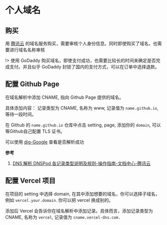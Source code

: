 # 个人域名


## 购买


用 [腾讯云](https://cloud.tencent.com/search/%E5%9F%9F%E5%90%8D/1_1)  的域名服务购买，需要审核个人身份信息。同时即使购买了域名，也需要进行域名名称审核

!> 使用 GoDaddy 购买域名，即使支付成功，也需要比较长的时间来确定是否完成支付。并且似乎 GoDaddy 封锁了国内的支付方式，可以在订单中选择退款。

## 配置 Github Page

在域名解析中添加 CNAME, 指向 Github Page 提供的域名。

具体添加内容： 记录类型为 CNAME, 名称为 www, 记录值为 `name.github.io`, 等待一段时间。

在 Github 的 `name.github.io` 仓库中点击 setting, page, 添加你的 `domain`, 可以等Github自己配置 TLS 证书。

可以使用 [dig-Google](https://toolbox.googleapps.com/apps/dig/) 查看是否解析成功


**参考**
1. [DNS 解析 DNSPod 各记录类型说明及规则-操作指南-文档中心-腾讯云](https://cloud.tencent.com/document/product/302/38661)

## 配置 Vercel 项目

在项目的 setting 中选择 domain, 在其中添加想要的域名，你可以选择子域名，例如 `vercel.your.domain`. 你可以把 vercel 换成别的。

添加后 Vercel 会告诉你在域名解析中添加记录。具体而言，添加记录类型为 CNAME, 名称为 `vercel`, 记录值为 `cname.vercel-dns.com.`